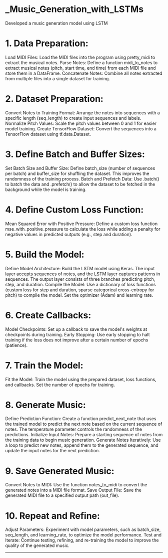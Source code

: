 # _Music_Generation_with_LSTMs
Developed a music generation model using LSTM


  
# 1. Data Preparation:
Load MIDI Files: Load the MIDI files into the program using pretty_midi to extract the musical notes.
Parse Notes: Define a function midi_to_notes to extract musical notes (pitch, start time, end time) from each MIDI file and store them in a DataFrame.
Concatenate Notes: Combine all notes extracted from multiple files into a single dataset for training.


# 2. Dataset Preparation:
Convert Notes to Training Format: Arrange the notes into sequences with a specific length (seq_length) to create input sequences and labels.
Normalize Pitch Values: Scale the pitch values between 0 and 1 for easier model training.
Create TensorFlow Dataset: Convert the sequences into a TensorFlow dataset using tf.data.Dataset.


# 3. Define Batch and Buffer Sizes:
Set Batch Size and Buffer Size: Define batch_size (number of sequences per batch) and buffer_size for shuffling the dataset. This improves the randomness of the training process.
Batch and Prefetch Data: Use .batch() to batch the data and .prefetch() to allow the dataset to be fetched in the background while the model is training.


# 4. Define Custom Loss Function:
Mean Squared Error with Positive Pressure: Define a custom loss function mse_with_positive_pressure to calculate the loss while adding a penalty for negative values in predicted outputs (e.g., step and duration).


# 5. Build the Model:
Define Model Architecture: Build the LSTM model using Keras. The input layer accepts sequences of notes, and the LSTM layer captures patterns in sequences. The output layer consists of three branches predicting pitch, step, and duration.
Compile the Model: Use a dictionary of loss functions (custom loss for step and duration, sparse categorical cross-entropy for pitch) to compile the model. Set the optimizer (Adam) and learning rate.


# 6. Create Callbacks:
Model Checkpoints: Set up a callback to save the model's weights at checkpoints during training.
Early Stopping: Use early stopping to halt training if the loss does not improve after a certain number of epochs (patience).


# 7. Train the Model:
Fit the Model: Train the model using the prepared dataset, loss functions, and callbacks. Set the number of epochs for training.

# 8. Generate Music:
Define Prediction Function: Create a function predict_next_note that uses the trained model to predict the next note based on the current sequence of notes. The temperature parameter controls the randomness of the predictions.
Initialize Input Notes: Prepare a starting sequence of notes from the training data to begin music generation.
Generate Notes Iteratively: Use a loop to predict new notes, append them to the generated sequence, and update the input notes for the next prediction.


# 9. Save Generated Music:
Convert Notes to MIDI: Use the function notes_to_midi to convert the generated notes into a MIDI file format.
Save Output File: Save the generated MIDI file to a specified output path (out_file).


# 10. Repeat and Refine:
Adjust Parameters: Experiment with model parameters, such as batch_size, seq_length, and learning_rate, to optimize the model performance.
Test and Iterate: Continue testing, refining, and re-training the model to improve the quality of the generated music.


























****************************************************************************************************************************************************************





